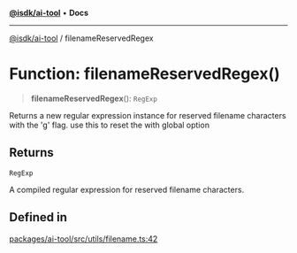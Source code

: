 [**@isdk/ai-tool**](../README.md) • **Docs**

***

[@isdk/ai-tool](../globals.md) / filenameReservedRegex

# Function: filenameReservedRegex()

> **filenameReservedRegex**(): `RegExp`

Returns a new regular expression instance for reserved filename characters with the 'g' flag.
use this to reset the with global option

## Returns

`RegExp`

A compiled regular expression for reserved filename characters.

## Defined in

[packages/ai-tool/src/utils/filename.ts:42](https://github.com/isdk/ai-tool.js/blob/37ada542a786fbbc770f2d61beb564f6e603941d/src/utils/filename.ts#L42)
